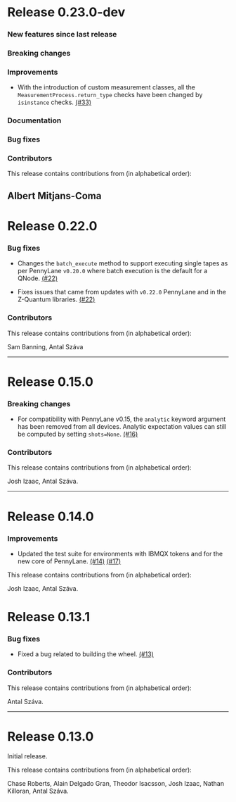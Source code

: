 # Release 0.23.0-dev

### New features since last release

### Breaking changes

### Improvements

* With the introduction of custom measurement classes, all the `MeasurementProcess.return_type`
  checks have been changed by `isinstance` checks.
  [(#33)](https://github.com/PennyLaneAI/pennylane-orquestra/pull/33)

### Documentation

### Bug fixes

### Contributors

This release contains contributions from (in alphabetical order):

Albert Mitjans-Coma
---

# Release 0.22.0

### Bug fixes

* Changes the `batch_execute` method to support executing single tapes as per
  PennyLane `v0.20.0` where batch execution is the default for a QNode.
  [(#22)](https://github.com/XanaduAI/pennylane-orquestra/pull/22)

* Fixes issues that came from updates with `v0.22.0` PennyLane and in the
  Z-Quantum libraries.
  [(#22)](https://github.com/XanaduAI/pennylane-orquestra/pull/22)

### Contributors

This release contains contributions from (in alphabetical order):

Sam Banning, Antal Száva

---

# Release 0.15.0

### Breaking changes

* For compatibility with PennyLane v0.15, the `analytic` keyword argument
  has been removed from all devices. Analytic expectation values can
  still be computed by setting `shots=None`.
  [(#16)](https://github.com/XanaduAI/pennylane-orquestra/pull/16)

### Contributors

This release contains contributions from (in alphabetical order):

Josh Izaac, Antal Száva.

---

# Release 0.14.0

### Improvements

* Updated the test suite for environments with IBMQX tokens and for the new
  core of PennyLane.
  [(#14)](https://github.com/PennyLaneAI/pennylane-orquestra/pull/14/files)
  [(#17)](https://github.com/PennyLaneAI/pennylane-orquestra/pull/17/files)

This release contains contributions from (in alphabetical order):

Josh Izaac, Antal Száva.

# Release 0.13.1

### Bug fixes

* Fixed a bug related to building the wheel.
  [(#13)](https://github.com/PennyLaneAI/pennylane-orquestra/pull/13)

### Contributors

This release contains contributions from (in alphabetical order):

Antal Száva.

---

# Release 0.13.0

Initial release.

This release contains contributions from (in alphabetical order):

Chase Roberts, Alain Delgado Gran, Theodor Isacsson, Josh Izaac, Nathan
Killoran, Antal Száva.
